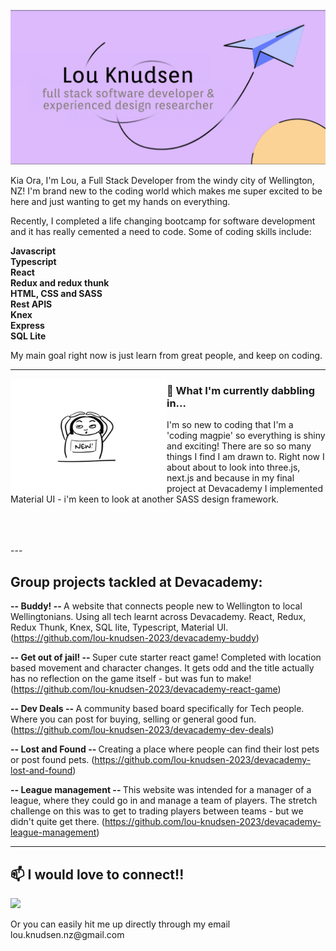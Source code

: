 <p align="center">
  <img src="banner.png">
</p>



Kia Ora, I'm Lou, a Full Stack Developer from the windy city of Wellington, NZ! I'm brand new to the coding world which makes me super excited to be here and just wanting to get my hands on everything.

Recently, I completed a life changing bootcamp for software development and it has really cemented a need to code.
Some of coding skills include:  

<strong>
Javascript
<br>
Typescript
<br>
React
<br>
Redux and redux thunk
<br>
HTML, CSS and SASS
<br>
Rest APIS
<br>
Knex
<br>
Express
<br>
SQL Lite
  </strong>

<p>
My main goal right now is just learn from great people, and keep on coding. 
</p>

 ---
 
 <p>
  <img width="250" align='left' src="newperson.jpg">
</p>
 
### 🌱 What I'm currently dabbling in...

<p> 
I'm so new to coding that I'm a 'coding magpie' so everything is shiny and exciting! There are so so many things I find I am drawn to. 
Right now I about about to look into three.js, next.js and because in my final project at Devacademy I implemented Material UI -  i'm keen to look at another SASS design framework.
</p>
<br><br><br>
 ---
 
 <h2>
  Group projects tackled at Devacademy:
</h2>

<strong> -- Buddy! -- </strong>
A website that connects people new to Wellington to local Wellingtonians. Using all tech learnt across Devacademy. React, Redux, Redux Thunk, Knex, SQL lite, Typescript, Material UI. 
(https://github.com/lou-knudsen-2023/devacademy-buddy)

<strong>-- Get out of jail! -- </strong>
Super cute starter react game! Completed with location based movement and character changes. It gets odd and the title actually has no reflection on the game itself - but was fun to make! 
(https://github.com/lou-knudsen-2023/devacademy-react-game)

<strong>-- Dev Deals -- </strong>
A community based board specifically for Tech people. Where you can post for buying, selling or general good fun. 
(https://github.com/lou-knudsen-2023/devacademy-dev-deals)

<strong>-- Lost and Found -- </strong>
Creating a place where people can find their lost pets or post found pets. 
(https://github.com/lou-knudsen-2023/devacademy-lost-and-found)

<strong>-- League management -- </strong>
This website was intended for a manager of a league, where they could go in and manage a team of players. 
The stretch challenge on this was to get to trading players between teams - but we didn't quite get there. 
(https://github.com/lou-knudsen-2023/devacademy-league-management)

 ---
 
 <h2>
 📫 I would love to connect!!
</h2>
<p>
  <a href="https://www.linkedin.com/in/lou-knudsen-899125b0/"><img height="50" src="https://cdn2.iconfinder.com/data/icons/social-aquiocons/512/Aquicon-Linkedin.png"/></a> 

</p>
<p>  
  Or you can easily hit me up directly through my email lou.knudsen.nz@gmail.com
</p>
